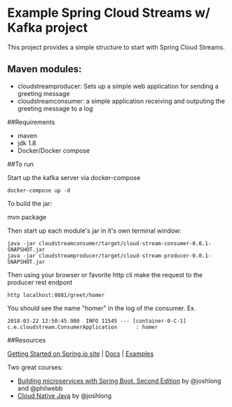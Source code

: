 # Example Spring Cloud Streams w/ Kafka project

This project provides a simple structure to start with Spring Cloud Streams. 

## Maven modules:

* cloudstreamproducer: Sets up a simple web application for sending a greeting message 
* cloudstreamconsumer: a simple application receiving and outputing the greeting message to a log

##Requirements

* maven
* jdk 1.8
* Docker/Docker compose


##To run

Start up the kafka server via docker-compose

    docker-compose up -d
    
To build the jar: 

   mvn package
   
Then start up each module's jar in it's own terminal window:

    java -jar cloudstreamconsumer/target/cloud-stream-consumer-0.0.1-SNAPSHOT.jar
    java -jar cloudstreamproducer/target/cloud-stream-producer-0.0.1-SNAPSHOT.jar
    
Then using your browser or favorite http cli make the request to the producer rest endpont

    http localhost:8081/greet/homer

You should see the name "homer" in the log of the consumer. Ex. 

    2018-03-22 12:50:45.980  INFO 11545 --- [container-0-C-1] c.e.cloudstream.ConsumerApplication      : homer

##Resources

[Getting Started on Spring.io site](http://cloud.spring.io/spring-cloud-stream/)
| [Docs](https://docs.spring.io/spring-cloud-stream/docs/current/reference/htmlsingle/)
| [Examples](https://github.com/spring-cloud/spring-cloud-stream-samples)

Two great courses:

* [Building microservices with Spring Boot, Second Edition](https://www.safaribooksonline.com/library/view/building-microservices-with/9780134678658/) by @joshlong and @philwebb
* [Cloud Native Java](https://www.safaribooksonline.com/library/view/cloud-native-java/9780134690377/) by @joshlong
     

    
